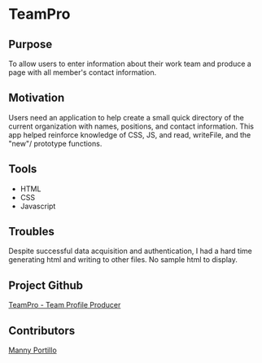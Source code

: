 # TeamPro 

## Purpose

To allow users to enter information about their work team and produce a page with all member's contact information.
 
## Motivation

Users need an application to help create a small quick directory of the current organization with names, positions, and contact information. This app helped reinforce knowledge of CSS, JS, and read, writeFile, and the "new"/ prototype functions.

## Tools

- HTML
- CSS
- Javascript

## Troubles

Despite successful data acquisition and authentication, I had a hard time generating html and writing to other files. No sample html to display.

## Project Github
[TeamPro - Team Profile Producer](https://github.com/mannyportillo11/teamPro)

## Contributors

[Manny Portillo](https://github.com/mannyportillo11)
